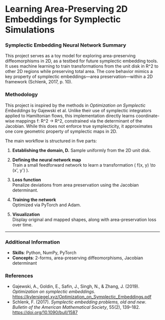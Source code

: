 # Learning Area-Preserving 2D Embeddings for Symplectic Simulations

### Symplectic Embedding Neural Network Summary

This project serves as a toy model for exploring area-preserving diffeomorphisms in 2D, as a testbed for future symplectic embedding tools. It uses machine learning to train transformations from the unit disk in R^2 to other 2D regions while preserving total area. The core behavior mimics a key property of symplectic embeddings—area preservation—within a 2D framework (Schlenk, 2017, p. 10).


### Methodology
This project is inspired by the methods in *Optimization on Symplectic Embeddings* by Gajewski et al. Unlike their use of symplectic integrators applied to Hamiltonian flows, this implementation directly learns coordinate-wise mappings f: R^2 → R^2, constrained via the determinant of the Jacobian. While this does not enforce true symplecticity, it approximates one core geometric property of symplectic maps in 2D.

The main workflow is structured in five parts:

1. **Establishing the domain, D.**
   Sample uniformly from the 2D unit disk.

2. **Defining the neural network map**  
   Train a small feedforward network to learn a transformation \( f(x, y) \to (x', y') \).

3. **Loss function**  
   Penalize deviations from area preservation using the Jacobian determinant.

4. **Training the network**  
   Optimized via PyTorch and Adam.

5. **Visualization**  
   Display original and mapped shapes, along with area-preservation loss over time.

---

### Additional Information
- **Skills**: Python, NumPy, PyTorch  
- **Concepts**: 2-forms, area-preserving diffeomorphisms, Jacobian determinant

### References
- Gajewski, A., Goldin, E., Safin, J., Singh, N., & Zhang, J. (2019). *Optimization on symplectic embeddings*. https://kylersiegel.xyz/Optimization_on_Symplectic_Embeddings.pdf  
- Schlenk, F. (2017). *Symplectic embedding problems, old and new*. *Bulletin of the American Mathematical Society*, 55(2), 139–182. https://doi.org/10.1090/bull/1587
